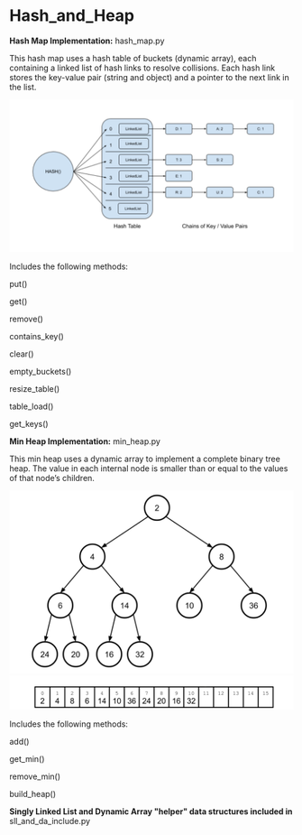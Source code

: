 # Hash_and_Heap

**Hash Map Implementation:**  hash_map.py

This hash map uses a hash table of buckets (dynamic array), each containing a linked list of hash links to resolve collisions. Each hash link stores the key-value pair (string and object) and a pointer to the next link in the list.

![ScreenShot1](https://github.com/salleya/Hash_and_Heap/blob/master/ScreenShot1.png)

Includes the following methods:

put()

get()

remove()

contains_key()

clear()

empty_buckets()

resize_table()

table_load()

get_keys()



**Min Heap Implementation:**  min_heap.py

This min heap uses a dynamic array to implement a complete binary tree heap. The value in each internal node is smaller than or equal to the values of that node’s children.  

![ScreenShot1](https://github.com/salleya/Hash_and_Heap/blob/master/ScreenShot2.png)
![ScreenShot1](https://github.com/salleya/Hash_and_Heap/blob/master/ScreenShot3.png)

Includes the following methods:

add()

get_min()

remove_min()

build_heap()


**Singly Linked List and Dynamic Array "helper" data structures included in** sll_and_da_include.py
